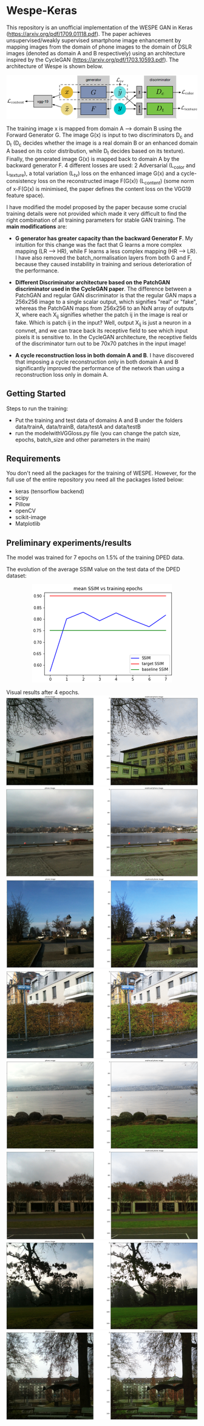 # Wespe-Keras

This repository is an unofficial implementation of the WESPE GAN in Keras (https://arxiv.org/pdf/1709.01118.pdf). The paper achieves unsupervised/weakly supervised smartphone image enhancement by mapping images from the domain of phone images to the domain of DSLR images (denoted as domain A and B respectively) using an architecture inspired by the CycleGAN (https://arxiv.org/pdf/1703.10593.pdf). The architecture of Wespe is shown below.

<p align="center"> 
<img src="https://github.com/GBATZOLIS/Wespe-Keras/blob/master/preliminary%20results/main_architecture.png">
</p>



The training image x is mapped from domain A --> domain B using the Forward Generator G. The image G(x) is input to two discriminators D<sub>c</sub> and D<sub>t</sub> (D<sub>c</sub> decides whether the image is a real domain B or an enhanced domain A based on its color distribution, while D<sub>t</sub> decides based on its texture). Finally, the generated image G(x) is mapped back to domain A by the backward generator F. 4 different losses are used: 2 Adversarial (L<sub>color</sub> and L<sub>texture</sub>), a total variation (L<sub>tv</sub>) loss on the enhanced image G(x) and a cycle-consistency loss  on the reconstructed image F(G(x)) (L<sub>content</sub>)  (some norm of x-F(G(x) is minimised, the paper defines the content loss on the VGG19 feature space). 

I have modified the model proposed by the paper because some crucial training details were not provided which made it very difficult to find the right combination of all training parameters for stable GAN training. The **main modifications** are:

* **G generator has greater capacity than the backward Generator F**. My intuition for this change was the fact that G learns a more complex mapping (LR --> HR), while F learns a less complex mapping (HR --> LR). I have also removed the batch_normalisation layers from both G and F, because they caused instability in training and serious deterioration of the performance.

* **Different Discriminator architecture based on the PatchGAN discriminator used in the CycleGAN paper**. The difference between a PatchGAN and regular GAN discriminator is that the regular GAN maps a 256x256 image to a single scalar output, which signifies "real" or "fake", whereas the PatchGAN maps from 256x256 to an NxN array of outputs X, where each X<sub>ij</sub> signifies whether the patch ij in the image is real or fake. Which is patch ij in the input? Well, output X<sub>ij</sub> is just a neuron in a convnet, and we can trace back its receptive field to see which input pixels it is sensitive to. In the CycleGAN architecture, the receptive fields of the discriminator turn out to be 70x70 patches in the input image!

* **A cycle reconstruction loss in both domain A and B**. I have discovered that imposing a cycle reconstruction only in both domain A and B significantly improved the performance of the network than using a reconstruction loss only in domain A.



## Getting Started


Steps to run the training:

* Put the training and test data of domains A and B under the folders data/trainA, data/trainB, data/testA and data/testB
* run the modelwithVGGloss.py file (you can change the patch size, epochs, batch_size and other parameters in the main)

## Requirements
You don't need all the packages for the training of WESPE. However, for the full use of the entire repository you need all the packages listed below:

* keras (tensorflow backend)
* scipy
* Pillow
* openCV
* scikit-image
* Matplotlib


## Preliminary experiments/results

The model was trained for 7 epochs on 1.5% of the training DPED data.

The evolution of the average SSIM value on the test data of the DPED dataset:

<p align="center"> 
<img src="https://github.com/GBATZOLIS/Wespe-Keras/blob/master/preliminary%20results/ssim_curve.png">
</p>

Visual results after 4 epochs.
![Image 6](https://github.com/GBATZOLIS/Wespe-Keras/blob/master/preliminary%20results/Figure_6.png)
![Image 28](https://github.com/GBATZOLIS/Wespe-Keras/blob/master/preliminary%20results/Figure_28.png)
![Image 17](https://github.com/GBATZOLIS/Wespe-Keras/blob/master/preliminary%20results/Figure_17.png)
![Image 18](https://github.com/GBATZOLIS/Wespe-Keras/blob/master/preliminary%20results/Figure_18.png)
![Image 20](https://github.com/GBATZOLIS/Wespe-Keras/blob/master/preliminary%20results/Figure_20.png)
![Image 22](https://github.com/GBATZOLIS/Wespe-Keras/blob/master/preliminary%20results/Figure_22.png)
![Image 25](https://github.com/GBATZOLIS/Wespe-Keras/blob/master/preliminary%20results/Figure_25.png)
![Image 13](https://github.com/GBATZOLIS/Wespe-Keras/blob/master/preliminary%20results/Figure_13.png)
